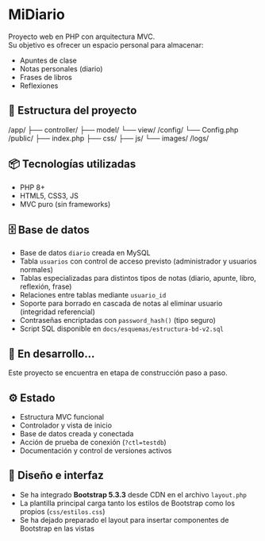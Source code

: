 # MiDiario

Proyecto web en PHP con arquitectura MVC.  
Su objetivo es ofrecer un espacio personal para almacenar:

- Apuntes de clase
- Notas personales (diario)
- Frases de libros
- Reflexiones

## 📁 Estructura del proyecto

/app/
├── controller/
├── model/
└── view/
/config/
└── Config.php
/public/
├── index.php
├── css/
├── js/
└── images/
/logs/

## 📦 Tecnologías utilizadas

- PHP 8+
- HTML5, CSS3, JS
- MVC puro (sin frameworks)

## 🗄️ Base de datos

- Base de datos `diario` creada en MySQL
- Tabla `usuarios` con control de acceso previsto (administrador y usuarios normales)
- Tablas especializadas para distintos tipos de notas (diario, apunte, libro, reflexión, frase)
- Relaciones entre tablas mediante `usuario_id`
- Soporte para borrado en cascada de notas al eliminar usuario (integridad referencial)
- Contraseñas encriptadas con `password_hash()` (tipo seguro)
- Script SQL disponible en `docs/esquemas/estructura-bd-v2.sql`

## 🚀 En desarrollo...

Este proyecto se encuentra en etapa de construcción paso a paso.

## ⚙️ Estado

- Estructura MVC funcional
- Controlador y vista de inicio
- Base de datos creada y conectada
- Acción de prueba de conexión (`?ctl=testdb`)
- Documentación y control de versiones activos
## 🎨 Diseño e interfaz

- Se ha integrado **Bootstrap 5.3.3** desde CDN en el archivo `layout.php`
- La plantilla principal carga tanto los estilos de Bootstrap como los propios (`css/estilos.css`)
- Se ha dejado preparado el layout para insertar componentes de Bootstrap en las vistas
